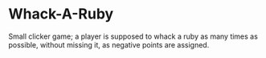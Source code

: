 # Whack-A-Ruby
Small clicker game; a player is supposed to whack a ruby as many times as possible, without missing it, as negative points are assigned.
